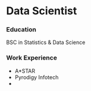 # Data Scientist

### Education 
BSC in Statistics & Data Science 


### Work Experience
- A*STAR
- Pyrodigy Infotech
- 
